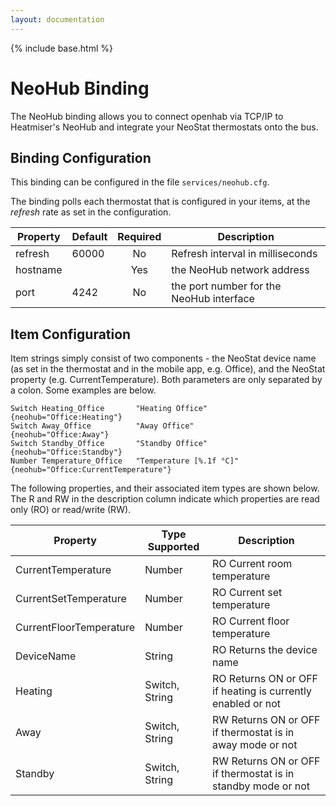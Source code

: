 ```yaml
---
layout: documentation
---
```


{% include base.html %}

# NeoHub Binding

The NeoHub binding allows you to connect openhab via TCP/IP to Heatmiser's NeoHub and integrate your NeoStat thermostats onto the bus. 

## Binding Configuration

This binding can be configured in the file `services/neohub.cfg`.

The binding polls each thermostat that is configured in your items, at the _refresh_ rate as set in the configuration. 

| Property | Default | Required | Description |
|----------|---------|:--------:|-------------|
| refresh  | 60000   |   No     | Refresh interval in milliseconds |
| hostname |         |   Yes    | the NeoHub network address |
| port     | 4242    |   No     | the port number for the NeoHub interface |

## Item Configuration

Item strings simply consist of two components - the NeoStat device name (as set in the thermostat and in the mobile app, e.g. Office), and the NeoStat property (e.g. CurrentTemperature). Both parameters are only separated by a colon. Some examples are below.

```
Switch Heating_Office       "Heating Office"         {neohub="Office:Heating"}
Switch Away_Office          "Away Office"            {neohub="Office:Away"}
Switch Standby_Office       "Standby Office"         {neohub="Office:Standby"}
Number Temperature_Office   "Temperature [%.1f °C]"  {neohub="Office:CurrentTemperature"}
```

The following properties, and their associated item types are shown below. The R and RW in the description column indicate which properties are read only (RO) or read/write (RW).

| Property     | Type Supported   | Description     |
| ------------- | ---------------- | --------------- |
| CurrentTemperature       | Number | RO Current room temperature |
| CurrentSetTemperature       | Number | RO Current set temperature |
| CurrentFloorTemperature     | Number | RO Current floor temperature |
| DeviceName      | String   | RO  Returns the device name |
| Heating     | Switch, String   | RO Returns ON or OFF if heating is currently enabled or not |
| Away      | Switch, String | RW Returns ON or OFF if thermostat is in away mode or not |
| Standby   | Switch, String | RW Returns ON or OFF if thermostat is in standby mode or not |
